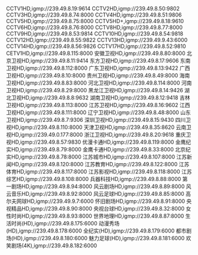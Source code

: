 CCTV1HD,igmp://239.49.8.19:9614
CCTV2HD,igmp://239.49.8.50:9802
CCTV3HD,igmp://239.49.8.74:8000
CCTV4HD,igmp://239.49.8.51:9806
CCTV5HD,igmp://239.49.8.75:8000
CCTV5HD+,igmp://239.49.8.18:9610
CCTV6HD,igmp://239.49.8.76:8000
CCTV8HD,igmp://239.49.8.77:8000
CCTV9HD,igmp://239.49.8.53:9814
CCTV10HD,igmp://239.49.8.54:9818
CCTV12HD,igmp://239.49.8.55:9822
CCTV13HD,igmp://239.49.9.43:6000
CCTV14HD,igmp://239.49.8.56:9826
CCTV17HD,igmp://239.49.8.52:9810
CETV1HD,igmp://239.49.8.115:8000
安徽卫视HD,igmp://239.49.8.80:8000
北京卫视HD,igmp://239.49.8.11:9414
东方卫视HD,igmp://239.49.8.17:9606
东南卫视HD,igmp://239.49.8.112:8000
广东卫视HD,igmp://239.49.8.13:9422
广西卫视HD,igmp://239.49.8.10:8000
贵州卫视HD,igmp://239.49.8.49:8000
海南卫视HD,igmp://239.49.8.83:8000
河北卫视HD,igmp://239.49.8.114:8000
河南卫视HD,igmp://239.49.8.29:8000
黑龙江卫视HD,igmp://239.49.8.14:9426
湖北卫视HD,igmp://239.49.8.8:9632
湖南卫视HD,igmp://239.49.8.12:9418
吉林卫视HD,igmp://239.49.8.113:8000
江苏卫视HD,igmp://239.49.8.16:9602
江西卫视HD,igmp://239.49.8.111:8000
辽宁卫视HD,igmp://239.49.8.48:8000
山东卫视HD,igmp://239.49.8.7:9306
深圳卫视HD,igmp://239.49.8.15:9430
四川卫视HD,igmp://239.49.8.110:8000
天津卫视HD,igmp://239.49.8.35:8620
云南卫视HD,igmp://239.49.0.177:8000
浙江卫视HD,igmp://239.49.8.20:9618
重庆卫视HD,igmp://239.49.8.57:9830
优漫卡通HD,igmp://239.49.8.119:8000
金鹰纪实HD,igmp://239.49.8.79:8000
金鹰卡通HD,igmp://239.49.8.33:8000
北京纪实HD,igmp://239.49.8.78:8000
江苏城市HD,igmp://239.49.8.107:8000
江苏新闻HD,igmp://239.49.8.120:8000
江苏教育HD,igmp://239.49.8.122:8000
江苏体育HD,igmp://239.49.8.117:8000
江苏影视HD,igmp://239.49.8.118:8000
江苏综艺HD,igmp://239.49.8.108:8000
兵器科技HD,igmp://239.49.8.88:8000
第一剧场HD,igmp://239.49.8.94:8000
风云剧场HD,igmp://239.49.8.89:8000
风云音乐HD,igmp://239.49.8.92:8000
风云足球HD,igmp://239.49.8.85:8000
高尔夫网球HD,igmp://239.49.9.7:6000
怀旧剧场HD,igmp://239.49.8.91:8000
央视精品HD,igmp://239.49.8.90:8000
央视台球HD,igmp://239.49.8.32:8000
女性时尚HD,igmp://239.49.8.93:8000
世界地理HD,igmp://239.49.8.87:8000
生活时尚(HD),igmp://239.49.8.175:6000
动漫秀场(HD),igmp://239.49.8.178:6000
全纪实(HD),igmp://239.49.8.179:6000
都市剧场(HD),igmp://239.49.8.180:6000
魅力足球(HD),igmp://239.49.8.181:6000
欢笑剧场(4K),igmp://239.49.8.182:6000
